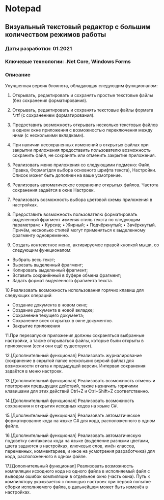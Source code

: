 # Notepad
## Визуальный текстовый редактор с большим количеством режимов работы

### Даты разработки: 01.2021

### Ключевые технологии: .Net Core, Windows Forms

### Описание

Улучшенная версия блокнота, обладающая следующим функционалом:

1. Открывать, редактировать и сохранять простые текстовые файлы (без 
сохранения форматирования).

2. Открывать, редактировать и сохранять текстовые файлы формата *.rtf (с 
сохранением форматирования).

3. Предоставить возможность открывать несколько текстовых файлов в 
одном окне приложения с возможностью переключения между ними (с 
несколькими вкладками).

4. При наличии несохраненных изменений в открытых файлах при 
закрытии приложения предоставить пользователю возможность 
сохранить файл, не сохранять или отменить закрытие приложения.

5. Реализовать меню приложения со следующими подменю: Файл, Правка, 
Формат(для выбора основного шрифта текста), Настройки. Список 
может быть дополнен на ваше усмотрение.

6. Реализовать автоматическое сохранение открытых файлов. Частота 
сохранения задаётся в окне Настроек.

7. Реализовать возможность выбора цветовой схемы приложения в 
настройках.

8. Предоставить возможность пользователю форматировать выделенный 
фрагмент изменяя стиль текста по следующим параметрам:
• Курсив;
• Жирный;
• Подчёркнутый;
• Зачёркнутый.
Причём, несколько стилей могут применяться к выделенному фрагменту 
одновременно.

9. Создать контекстное меню, активируемое правой кнопкой мыши, со 
следующим функционалом:
* Выбрать весь текст;
* Вырезать выделенный фрагмент;
* Копировать выделенный фрагмент;
* Вставить сохранённый в буфере обмена фрагмент;
* Задать формат выделенного фрагмента текста.

10.Реализовать возможность использования горячих клавиш для 
следующих операций:
* Создание документа в новом окне;
* Создание документа в новой вкладке;
* Сохранение текущего документа;
* Сохранение всех открытых в окне документов.
* Закрытие приложения

11.При перезапуске приложения должны сохраняться выбранные 
настройки, а также открываться файлы, которые были открыты в 
приложении (если они ещё существуют).

12.[Дополнительный функционал] Реализовать журналирование 
(сохранение в скрытой папке нескольких версий файла) для 
возможности отката к предыдущей версии. Интервал сохранения 
задаётся в меню настроек.

13.[Дополнительный функционал] Реализовать возможность отмены и 
повторения предыдущих действий, также назначить горячими
клавишами для этих действий Ctrl+Z и Ctrl+Shift+Z соответственно.

14.[Дополнительный функционал] Реализовать возможность сохранения и 
открытия исходных кодов на языке C#.

15.[Дополнительный функционал] Реализовать автоматическое 
форматирование кода на языке C# для кода, расположенного в одном 
файле.

16.[Дополнительный функционал] Реализовать автоматическую подсветку 
синтаксиса кода на языке (выделение разными цветами, цвета задаются 
в настройках, ключевых слов, имён классов, переменных, комментариев, 
и иное на усмотрения разработчика) для кода, расположенного в одном 
файле.

17.[Дополнительный функционал] Реализовать возможность компиляции
исходного кода из одного файла в исполняемый файл с выводом ошибок 
компиляции в отдельное окно (часть окна). Путь к компилятору 
указывается с помощью настроек при первой попытке сборки
исполняемого файла, в дальнейшем может быть изменён в настройках.